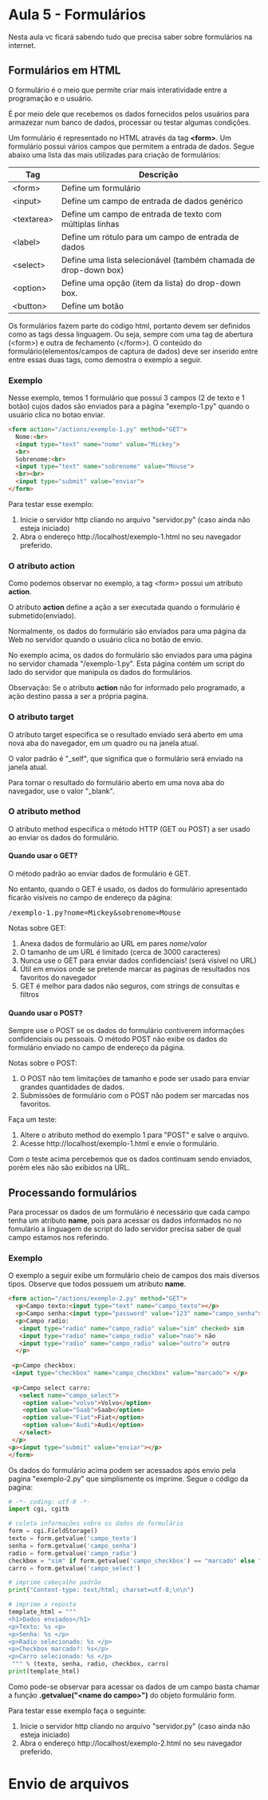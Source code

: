 # Aula 5 - Formulários

Nesta aula vc ficará sabendo tudo que precisa saber sobre formulários na internet.

## Formulários em HTML
O formulário é o meio que permite criar mais interatividade entre a programação e o usuário.

É por meio dele que recebemos os dados fornecidos pelos usuários para armazezar num banco de dados, processar ou testar algumas condições.

Um formulário é representado no HTML através da tag **\<form>**. Um formulário possui vários campos que permitem a entrada de dados. Segue abaixo uma lista das mais utilizadas para criação de formulários:

| Tag        | Descrição |
|------------|------------------------|
| \<form>    |Define um formulário |
| \<input>   | Define um campo de entrada de dados genérico|
|\<textarea> | Define um campo de entrada de texto com múltiplas linhas|
| \<label> | Define um rótulo para um campo de entrada de dados |
| \<select> | Define uma lista selecionável (também chamada de drop-down box) |
| \<option> | Define uma opção (item da lista) do drop-down box.
| \<button> | Define um botão


Os formulários fazem parte do código html, portanto devem ser definidos como as tags dessa linguagem. Ou seja, sempre com uma tag de abertura (\<form>) e outra de fechamento (\</form>).  O conteúdo do formulário(elementos/campos de captura de dados) deve ser inserido entre entre essas duas tags, como demostra o exemplo a seguir.

### Exemplo

Nesse exemplo, temos 1 formulário que possui 3 campos (2 de texto e 1 botão) cujos dados são enviados para a página "exemplo-1.py" quando o usuário clica no botao enviar.

```html
<form action="/actions/exemplo-1.py" method="GET">
  Nome:<br>
  <input type="text" name="nome" value="Mickey">
  <br>
  Sobrenome:<br>
  <input type="text" name="sobrenome" value="Mouse">
  <br><br>
  <input type="submit" value="enviar">
</form> 
```
Para testar esse exemplo:
1. Inicie o servidor http cliando no arquivo "servidor.py" (caso ainda não esteja iniciado)
2. Abra o endereço http://localhost/exemplo-1.html no seu navegador preferido.

### O atributo action
Como podemos observar no exemplo, a tag \<form> possui um atributo **action**.

O atributo **action** define a ação a ser executada quando o formulário é submetido(enviado).

Normalmente, os dados do formulário são enviados para uma página da Web no servidor quando o usuário clica no botão de envio.

No exemplo acima, os dados do formulário são enviados para uma página no servidor chamada "/exemplo-1.py". Esta página contém um script do lado do servidor que manipula os dados do formulários.

Observação: Se o atributo **action** não for informado pelo programado, a ação destino passa a ser a própria pagina.

### O atributo target

O atributo target especifica se o resultado enviado será aberto em uma nova aba do navegador, em um quadro ou na janela atual.

O valor padrão é "_self", que significa que o formulário será enviado na janela atual.

Para tornar o resultado do formulário aberto em uma nova aba do navegador, use o valor "_blank".

### O atributo method
O atributo method especifica o método HTTP (GET ou POST) a ser usado ao enviar os dados do formulário.

#### Quando usar o GET?

O método padrão ao enviar dados de formulário é GET.

No entanto, quando o GET é usado, os dados do formulário apresentado ficarão visíveis no campo de endereço da página:
<pre>/exemplo-1.py?nome=Mickey&sobrenome=Mouse</pre>

Notas sobre GET:

1. Anexa dados de formulário ao URL em pares *nome*/*valor*
2. O tamanho de um URL é limitado (cerca de 3000 caracteres)
3. Nunca use o GET para enviar dados confidenciais! (será visível no URL)
4. Útil em envios onde se pretende marcar as paginas de resultados nos favoritos do navegador
5. GET é melhor para dados não seguros, com strings de consultas e filtros

#### Quando usar o POST?

Sempre use o POST se os dados do formulário contiverem informações confidenciais ou pessoais. O método POST não exibe os dados do formulário enviado no campo de endereço da página.

Notas sobre o POST:

1. O POST não tem limitações de tamanho e pode ser usado para enviar grandes quantidades de dados.
2. Submissões de formulário com o POST não podem ser marcadas nos favoritos.

Faça um teste: 
1. Altere o atributo method do exemplo 1 para "POST" e salve o arquivo.
2. Acesse http://localhost/exemplo-1.html e envie o formulário. 

Com o teste acima percebemos que os dados continuam sendo enviados, porém eles não são exibidos na URL. 

## Processando formulários

Para processar os dados de um formulário é necessário que cada campo tenha um atributo **name**, pois para acessar os dados informados no no fomulário a linguagem de script do lado servidor precisa saber de qual campo estamos nos referindo.

### Exemplo 

O exemplo a seguir exibe um formulário cheio de campos dos mais diversos tipos. Observe que todos possuem um atributo **name**.

```html
<form action="/actions/exemplo-2.py" method="GET">
  <p>Campo texto:<input type="text" name="campo_texto"></p>
  <p>Campo senha:<input type="password" value="123" name="campo_senha"></p>
  <p>Campo radio:
   <input type="radio" name="campo_radio" value="sim" checked> sim
   <input type="radio" name="campo_radio" value="nao"> não
   <input type="radio" name="campo_radio" value="outro"> outro
  </p>
 
 <p>Campo checkbox: 
 <input type="checkbox" name="campo_checkbox" value="marcado"> </p>
  
 <p>Campo select carro: 
   <select name="campo_select">
    <option value="volvo">Volvo</option>
    <option value="Saab">Saab</option>
    <option value="Fiat">Fiat</option>
    <option value="Audi">Audi</option>
   </select> 
 </p>
<p><input type="submit" value="enviar"></p>
</form>
```

Os dados do formulário acima podem ser acessados após envio pela pagina "exemplo-2.py" que simplismente os imprime. Segue o código da pagina:

```python
# -*- coding: utf-8 -*-
import cgi, cgitb

# coleta informações sobre os dados do formulário
form = cgi.FieldStorage() 
texto = form.getvalue('campo_texto')
senha = form.getvalue('campo_senha')
radio = form.getvalue('campo_radio')
checkbox = "sim" if form.getvalue('campo_checkbox') == "marcado" else "não"
carro = form.getvalue('campo_select')

# imprime cabeçalho padrão
print("Content-type: text/html; charset=utf-8;\n\n")

# imprime a reposta
template_html = """
<h1>Dados enviados</h1>
<p>Texto: %s <p>
<p>Senha: %s </p>
<p>Radio selecionado: %s </p>
<p>Checkbox marcado?: %s</p>
<p>Carro selecionado: %s </p>
 """ % (texto, senha, radio, checkbox, carro)
print(template_html)
```

Como pode-se observar para acessar os dados de um campo basta chamar a função **.getvalue("\<name do campo>")** do objeto formulário form.

Para testar esse exemplo faça o seguinte:
1. Inicie o servidor http cliando no arquivo "servidor.py" (caso ainda não esteja iniciado)
2. Abra o endereço http://localhost/exemplo-2.html no seu navegador preferido.


# Envio de arquivos



